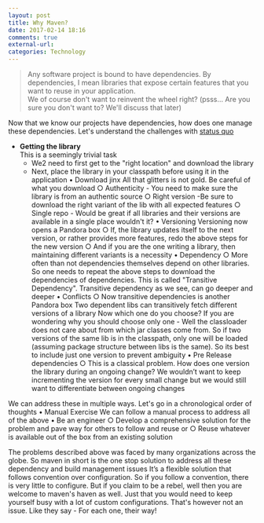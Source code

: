 ```yaml
---
layout: post
title: Why Maven?
date: 2017-02-14 18:16
comments: true
external-url:
categories: Technology
---
```


>Any software project is bound to have dependencies. By dependencies, I mean libraries that expose certain features that you want to reuse in your application.<br>
>We of course don't want to reinvent the wheel right? (psss… Are you sure you don't want to? We'll discuss that later)

Now that we know our projects have dependencies, how does one manage these dependencies.
Let's understand the challenges with [status quo](https://www.vocabulary.com/dictionary/status%20quo)
	
* **Getting the library**<br>This is a seemingly trivial task
    * We2 need to first get to the "right location" and download the library
    * Next, place the library in your classpath before using it in the application
	• Download jinx
	All that glitters is not gold. Be careful of what you download
		○ Authenticity - You need to make sure the library is from an authentic source
		○ Right version -Be sure to download the right variant of the lib with all expected features
		○ Single repo - Would be great if all libraries and their versions are available in a single place wouldn't it?
	• Versioning
	Versioning now opens a Pandora box
		○ If, the library updates itself to the next version, or rather provides more features, redo the above steps for the new version
		○ And if you are the one writing a library, then maintaining different variants is a necessity
	• Dependency
		○ More often than not dependencies themselves depend on other libraries. So one needs to repeat the above steps to download the dependencies of dependencies.
		This is called "Transitive Dependency". Transitive dependency as we see, can go deeper and deeper
	• Conflicts
		○ Now transitive dependencies is another Pandora box
		Two dependent libs can transitively fetch different versions of a library
		Now which one do you choose?
		If you are wondering why you should choose only one - Well the classloader does not care about from which jar classes come from. So if two versions of the same lib is in the classpath, only one will be loaded (assuming package structure between libs is the same).
		So its best to include just one version to prevent ambiguity
	• Pre Release dependencies
		○ This is a classical problem. How does one version the library during an ongoing change?
		We wouldn’t want to keep incrementing the version for every small change but we would still want to differentiate between ongoing changes

We can address these in multiple ways. Let's go in a chronological order of thoughts
	• Manual Exercise
	We can follow a manual process to address all of the above
	• Be an engineer
		○ Develop a comprehensive solution for the problem and pave way for others to follow and reuse or
		○ Reuse whatever is available out of the box from an existing solution
	
The problems described above was faced by many organizations across the globe.
So maven in short is the one stop solution to address all these dependency and build management issues
It’s a flexible solution that follows convention over configuration.
So if you follow a convention, there is very little to configure. But if you claim to be a rebel, well then you are welcome to maven's haven as well. Just that you would need to keep yourself busy with a lot of custom configurations. That's however not an issue. Like they say - For each one, their way!


